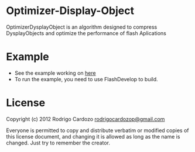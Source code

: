 Optimizer-Display-Object
========================

OptimizerDysplayObject is an algorithm designed to compress DysplayObjects and optimize the performance of flash Aplications

Example
========================
- See the example working on [here](https://github.com/cardozo/Optimizer-Display-Object/blob/master/Example/bin/OptimizeDisplayObject.swf?raw=true)
- To run the example, you need to use FlashDevelop to build.

License
========================
Copyright (c) 2012 Rodrigo Cardozo <rodrigocardozop@gmail.com>

Everyone is permitted to copy and distribute verbatim or modified 
copies of this license document, and changing it is allowed as long 
as the name is changed. Just try to remember the creator.